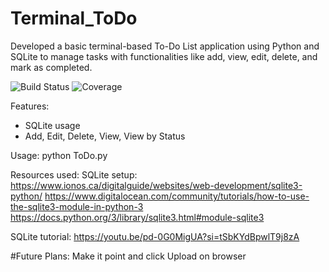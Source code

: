 # Terminal_ToDo
Developed a basic terminal-based To-Do List application using Python and SQLite to manage tasks with functionalities like add, view, edit, delete, and mark as completed.

![Build Status](https://img.shields.io/badge/build-passing-brightgreen)
![Coverage](https://img.shields.io/badge/coverage-100%25-yellow)

Features:
- SQLite usage
- Add, Edit, Delete, View, View by Status

Usage:
python ToDo.py

Resources used:
SQLite setup:
https://www.ionos.ca/digitalguide/websites/web-development/sqlite3-python/
https://www.digitalocean.com/community/tutorials/how-to-use-the-sqlite3-module-in-python-3
https://docs.python.org/3/library/sqlite3.html#module-sqlite3

SQLite tutorial:
https://youtu.be/pd-0G0MigUA?si=tSbKYdBpwlT9j8zA

#Future Plans: 
Make it point and click
Upload on browser
